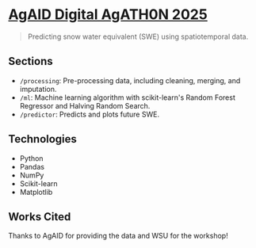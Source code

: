 # [AgAID Digital AgATH0N 2025](https://agaid.org/digital-agath0n-2025)

> Predicting snow water equivalent (SWE) using spatiotemporal data.

## Sections

- `/processing`: Pre-processing data, including cleaning, merging, and imputation.
- `/ml`: Machine learning algorithm with scikit-learn's Random Forest Regressor and Halving Random Search.
- `/predictor`: Predicts and plots future SWE.

## Technologies

- Python
- Pandas
- NumPy
- Scikit-learn
- Matplotlib

## Works Cited

Thanks to AgAID for providing the data and WSU for the workshop!

